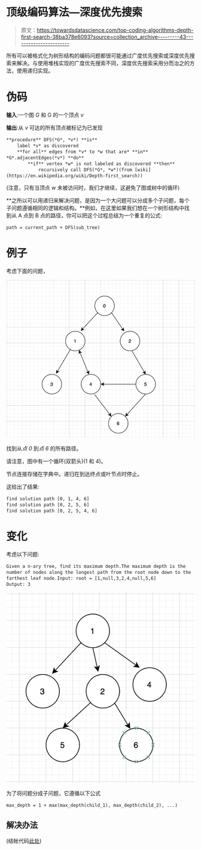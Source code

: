 # 顶级编码算法—深度优先搜索

> 原文：<https://towardsdatascience.com/top-coding-algorithms-depth-first-search-38ba378e6093?source=collection_archive---------43----------------------->

所有可以被格式化为树形结构的编码问题都很可能通过广度优先搜索或深度优先搜索来解决。与使用堆栈实现的广度优先搜索不同，深度优先搜索采用分而治之的方法，使用递归实现。

# 伪码

**输入**:一个图 *G* 和 G 的一个顶点 *v*

**输出**:从 *v* 可达的所有顶点被标记为已发现

```
**procedure** DFS(*G*, *v*) **is**
    label *v* as discovered
    **for all** edges from *v* to *w that are* **in** *G*.adjacentEdges(*v*) **do**
        **if** vertex *w* is not labeled as discovered **then**
            recursively call DFS(*G*, *w*)(from [wiki](https://en.wikipedia.org/wiki/Depth-first_search))
```

(注意，只有当顶点 *w* 未被访问时，我们才继续，这避免了图或树中的循环)

**之所以可以用递归来解决问题，是因为一个大问题可以分成多个子问题，每个子问题遵循相同的逻辑和结构。**例如，在这里如果我们想在一个树形结构中找到从 A 点到 B 点的路径，你可以把这个过程总结为一个重复的公式:

```
path = current_path + DFS(sub_tree)
```

# 例子

考虑下面的问题，

![](img/0c4d0bc7e3f73329de49fd3e7899757a.png)

找到从*点 0* 到*点 6* 的所有路径。

请注意，图中有一个循环(双箭头)(1 和 4)。

节点连接存储在字典中。递归在到达终点或叶节点时停止。

这给出了结果:

```
find solution path [0, 1, 4, 6]
find solution path [0, 2, 5, 6]
find solution path [0, 2, 5, 4, 6]
```

# 变化

考虑以下问题:

```
Given a n-ary tree, find its maximum depth.The maximum depth is the number of nodes along the longest path from the root node down to the farthest leaf node.Input: root = [1,null,3,2,4,null,5,6]
Output: 3
```

![](img/2ed26bc6be916fcac3767a5ae16da640.png)

为了将问题分成子问题，它遵循以下公式

```
max_depth = 1 + max(max_depth(child_1), max_depth(child_2), ...)
```

## 解决办法

(结帐代码[此处](https://github.com/MJeremy2017/algorithms/tree/master/depth-first-search))
